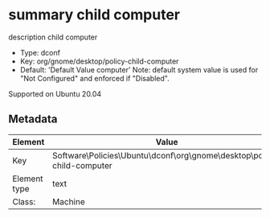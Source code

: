 # summary child computer

description child computer

- Type: dconf
- Key: org/gnome/desktop/policy-child-computer
- Default: 'Default Value computer'
  Note: default system value is used for "Not Configured" and enforced if "Disabled".

Supported on Ubuntu 20.04



## Metadata

| Element      | Value            |
| ---          | ---              |
| Key          | Software\Policies\Ubuntu\dconf\org\gnome\desktop\policy-child-computer         |
| Element type | text |
| Class:       | Machine       |
